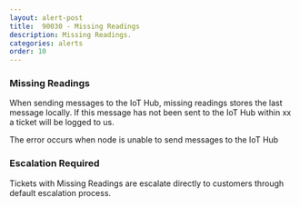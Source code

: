 ```yaml
---
layout: alert-post
title:  90030 - Missing Readings
description: Missing Readings.
categories: alerts
order: 10
---
```


### Missing Readings
When sending messages to the IoT Hub, missing readings stores the last message locally. If this message has not been sent to the IoT Hub within xx a ticket will be logged to us. 

The error occurs when node is unable to send messages to the IoT Hub

### Escalation Required
Tickets with Missing Readings are escalate directly to customers through default escalation process.